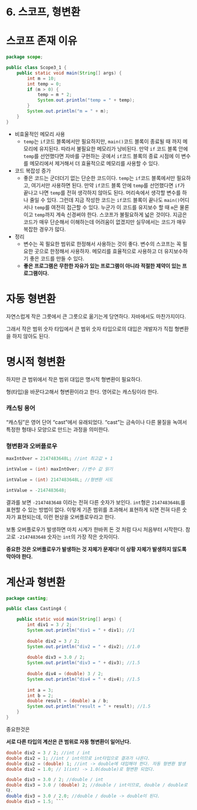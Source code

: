 # 6. 스코프, 형변환

# 스코프 존재 이유

```java
package scope;

public class Scope3_1 {
    public static void main(String[] args) {
        int m = 10;
        int temp = 0;
        if (m > 0) {
            temp = m * 2;
            System.out.println("temp = " + temp);
        }
        System.out.println("m = " + m);
    }
}
```

- 비효울적인 메모리 사용
    - `temp`는 `if`코드 블록에서만 필요하지만, `main()`코드 블록이 종료될 때 까지 메모리에 유지된다. 따라서 불필요한 메모리가 낭비된다. 만약 `if` 코드 블록 안에 `temp`를 선언했다면 자바를 구현하는 곳에서 `if`코드 블록의 종료 시점에 이 변수를 메모리에서 제거해서 더 효율적으로 메모리를 사용할 수 있다.
- 코드 복잡성 증가
    - 좋은 코드는 군더더기 없는 단순한 코드이다. `temp`는 `if`코드 블록에서만 필요하고, 여기서만 사용하면 된다. 만약 `if`코드 블록 안에 `temp`를 선언했다면 `if`가 끝나고 나면 `temp`를 전혀 생각하지 않아도 된다. 머리속에서 생각할 변수를 하나 줄일 수 있다. 그런데 지금 작성한 코드는 `if`코드 블록이 끝나도 `main()`어디서나 `temp`를 여전히 접근할 수 있다. 누군가 이 코드를 유지보수 할 때 `m`은 물론이고 `temp`까지 계속 신경써야 한다. 스코프가 불필요하게 넓은 것이다. 지금은 코드가 매우 단순해서 이해하는데 어려움이 없겠지만 실무에서는 코드가 매우 복잡한 경우가 많다.
- 정리
    - 변수는 꼭 필요한 범위로 한정해서 사용하는 것이 좋다. 변수의 스코프는 꼭 필요한 곳으로 한정해서 사용하자. 메모리를 효율적으로 사용하고 더 유지보수하기 좋은 코드를 만들 수 있다.
    - **좋은 프로그램은 무한한 자유가 있는 프로그램이 아니라 적절한 제약이 있는 프로그램이다.**

# 자동 형변환

자연스럽게 작은 그릇에서 큰 그릇으로 옮기는게 당연하다. 자바에서도 마찬가지이다. 

그래서 작은 범위 숫자 타입에서 큰 범위 숫자 타입으로의 대입은 개발자가 직접 형변환을 하지 않아도 된다. 

# 명시적 형변환

하지만 큰 범위에서 작은 범위 대입은 명시적 형변환이 필요하다.

형(타입)을 바꾼다고해서 형변환이라고 한다. 영어로는 캐스팅이라 한다. 

### 캐스팅 용어

“캐스팅”은 영어 단어 “cast”에서 유래되었다. “cast”는 금속이나 다른 물질을 녹여서 특정한 형태나 모양으로 만드는 과정을 의미한다.

### 형변환과 오버플로우

```java
maxIntOver = 2147483648L; //int 최고값 + 1 

intValue = (int) maxIntOver; //변수 값 읽기 

intValue = (int) 2147483648L; //형변환 시도 

intValue = -2147483648;
```

결과를 보면 `-2147483648` 이라는 전혀 다른 숫자가 보인다. `int`형은 `2147483648L`를 표현할 수 있는 방법이 없다. 이렇게 기존 범위를 초과해서 표현하게 되면 전혀 다른 숫자가 표현되는데, 이런 현상을 오버플로우라고 한다.

보통 오버플로우가 발생하면 마치 시계가 한바퀴 돈 것 처럼 다시 처음부터 시작한다. 참고로 `-2147483648` 숫자는 `int`의 가장 작은 숫자이다.

**중요한 것은 오버플로우가 발생하는 것 자체가 문제다! 이 상황 자체가 발생하지 않도록 막아야 한다.** 

# 계산과 형변환

```java
package casting;

public class Casting4 {

    public static void main(String[] args) {
        int div1 = 3 / 2;
        System.out.println("div1 = " + div1); //1
        
        double div2 = 3 / 2;
        System.out.println("div2 = " + div2); //1.0
        
        double div3 = 3.0 / 2;
        System.out.println("div3 = " + div3); //1.5
        
        double div4 = (double) 3 / 2;
        System.out.println("div4 = " + div4); //1.5
        
        int a = 3;
        int b = 2;
        double result = (double) a / b;
        System.out.println("result = " + result); //1.5
	}
}
```

중요한것은 

**서로 다른 타입의 계산은 큰 범위로 자동 형변환이 일어난다.**

```java
double div2 = 3 / 2; //int / int
double div2 = 1; //int / int이므로 int타입으로 결과가 나온다.
double div2 = (double) 1; //int -> double에 대입해야 한다. 자동 형변환 발생
double div2 = 1.0; // 1(int) -> 1.0(double)로 형변환 되었다.
```

```java
double div3 = 3.0 / 2; //double / int
double div3 = 3.0 / (double) 2; //double / int이므로, double / double로 형변환이 발생한
다.
double div3 = 3.0 / 2.0; //double / double -> double이 된다.
double div3 = 1.5; ```
```